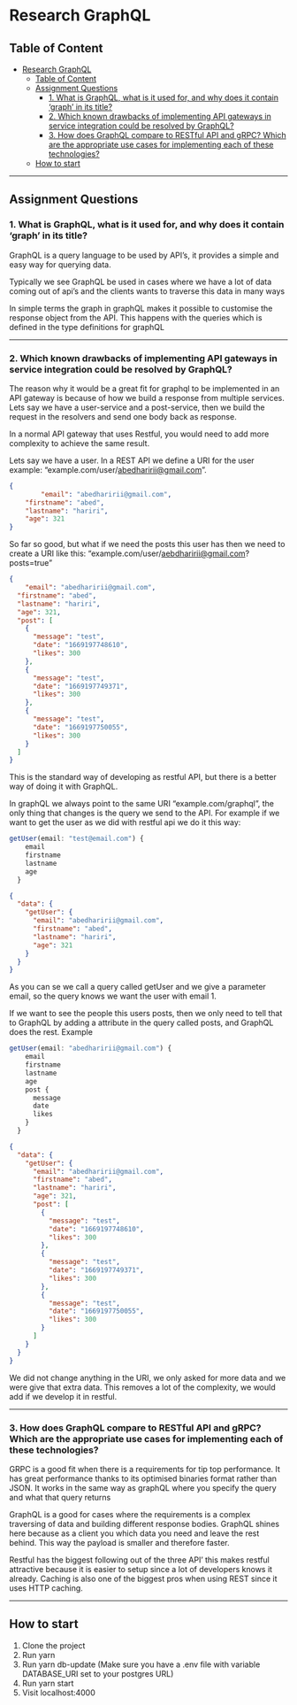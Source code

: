 # Research GraphQL

## Table of Content

- [Research GraphQL](#research-graphql)
  - [Table of Content](#table-of-content)
  - [Assignment Questions](#assignment-questions)
    - [1. What is GraphQL, what is it used for, and why does it contain ‘graph’ in its title?](#1-what-is-graphql-what-is-it-used-for-and-why-does-it-contain-graph-in-its-title)
    - [2. Which known drawbacks of implementing API gateways in service integration could be resolved by GraphQL?](#2-which-known-drawbacks-of-implementing-api-gateways-in-service-integration-could-be-resolved-by-graphql)
    - [3. How does GraphQL compare to RESTful API and gRPC? Which are the appropriate use cases for implementing each of these technologies?](#3-how-does-graphql-compare-to-restful-api-and-grpc-which-are-the-appropriate-use-cases-for-implementing-each-of-these-technologies)
  - [How to start](#how-to-start)



----------

## Assignment Questions

### 1. What is GraphQL, what is it used for, and why does it contain ‘graph’ in its title?

GraphQL is a query language to be used by API’s, it provides a simple and easy way for querying data. 


Typically we see GraphQL be used in cases where we have a lot of data coming out of api’s and the clients wants to traverse this data in many ways


In simple terms the graph in graphQL makes it possible to customise the response object from the API. This happens with the queries which is defined in the type definitions for graphQL  

----------
### 2. Which known drawbacks of implementing API gateways in service integration could be resolved by GraphQL?

The reason why it would be a great fit for graphql to be implemented in an API gateway is because of how we build a response from multiple services. Lets say we have a user-service and a post-service, then we build the request in the resolvers and send one body back as response.  

In a normal API gateway that uses Restful, you would need to add more complexity to achieve the same result. 

Lets say we have a user. In a REST API we define a URI for the user example: “example.com/user/abedharirii@gmail.com”.

```json
{
		"email": "abedharirii@gmail.com",
    "firstname": "abed",
    "lastname": "hariri",
    "age": 321
}
```

So far so good, but what if we need the posts this user has then we need to create a URI like this: “example.com/user/aebdharirii@gmail.com?posts=true”

```json
{
	"email": "abedharirii@gmail.com",
  "firstname": "abed",
  "lastname": "hariri",
  "age": 321,
  "post": [
    {
      "message": "test",
      "date": "1669197748610",
      "likes": 300
    },
    {
      "message": "test",
      "date": "1669197749371",
      "likes": 300
    },
    {
      "message": "test",
      "date": "1669197750055",
      "likes": 300
    }
  ]
}
```

This is the standard way of developing as restful API, but there is a better way of doing it with GraphQL.

In graphQL we always point to the same URI “example.com/graphql”, the only thing that changes is the query we send to the API. For example if we want to get the user as we did with restful api we do it this way:

```ts
getUser(email: "test@email.com") {
    email
    firstname
    lastname
    age
  }
```

```json
{
  "data": {
    "getUser": {
      "email": "abedharirii@gmail.com",
      "firstname": "abed",
      "lastname": "hariri",
      "age": 321
    }
  }
}
```

As you can se we call a query called getUser and we give a parameter email, so the query knows we want the user with email 1.

If we want to see the people this users posts, then we only need to tell that to GraphQL by adding a attribute in the query called posts, and GraphQL does the rest. Example

```ts
getUser(email: "abedharirii@gmail.com") {
    email
    firstname
    lastname
    age
    post {
      message
      date
      likes
    }
  }
```

```json
{
  "data": {
    "getUser": {
      "email": "abedharirii@gmail.com",
      "firstname": "abed",
      "lastname": "hariri",
      "age": 321,
      "post": [
        {
          "message": "test",
          "date": "1669197748610",
          "likes": 300
        },
        {
          "message": "test",
          "date": "1669197749371",
          "likes": 300
        },
        {
          "message": "test",
          "date": "1669197750055",
          "likes": 300
        }
      ]
    }
  }
}
```

We did not change anything in the URI, we only asked for more data and we were give that extra data. This removes a lot of the complexity, we would add if we develop it in restful.

----------
### 3. How does GraphQL compare to RESTful API and gRPC? Which are the appropriate use cases for implementing each of these technologies?


GRPC is a good fit when there is a requirements for tip top performance. It has great performance thanks to its optimised binaries format rather than JSON. It works in the same way as graphQL where you specify the query and what that query returns

GraphQL is a good for cases where the requirements is a complex traversing of data and building different response bodies. GraphQL shines here because as a client you which data you need and leave the rest behind. This way the payload is smaller and therefore faster.

Restful has the biggest following out of the three API’ this makes restful attractive because it is easier to setup since a lot of developers knows it already. Caching is also one of the biggest pros when using REST since it uses HTTP caching.

----------

## How to start

1. Clone the project
2. Run yarn
3. Run yarn db-update (Make  sure you have a .env file with variable DATABASE_URI set to your postgres URL)
4. Run yarn start
5. Visit localhost:4000

